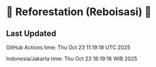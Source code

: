 
# 🌳 Reforestation (Reboisasi) 🌲

## Last Updated

GitHub Actions time: Thu Oct 23 11:19:18 UTC 2025

Indonesia/Jakarta time: Thu Oct 23 18:19:18 WIB 2025
